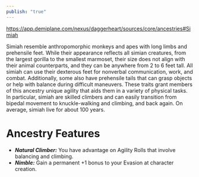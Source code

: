 ```yaml
---
publish: "true"
---
```

https://app.demiplane.com/nexus/daggerheart/sources/core/ancestries#Simiah

Simiah resemble anthropomorphic monkeys and apes with long limbs and prehensile feet. While their appearance reflects all simian creatures, from the largest gorilla to the smallest marmoset, their size does not align with their animal counterparts, and they can be anywhere from 2 to 6 feet tall. All simiah can use their dexterous feet for nonverbal communication, work, and combat. Additionally, some also have prehensile tails that can grasp objects or help with balance during difficult maneuvers. These traits grant members of this ancestry unique agility that aids them in a variety of physical tasks. In particular, simiah are skilled climbers and can easily transition from bipedal movement to knuckle-walking and climbing, and back again. On average, simiah live for about 100 years.
# Ancestry Features
* ***Natural Climber:*** You have advantage on Agility Rolls that involve balancing and climbing.
* ***Nimble:*** Gain a permanent +1 bonus to your Evasion at character creation.
